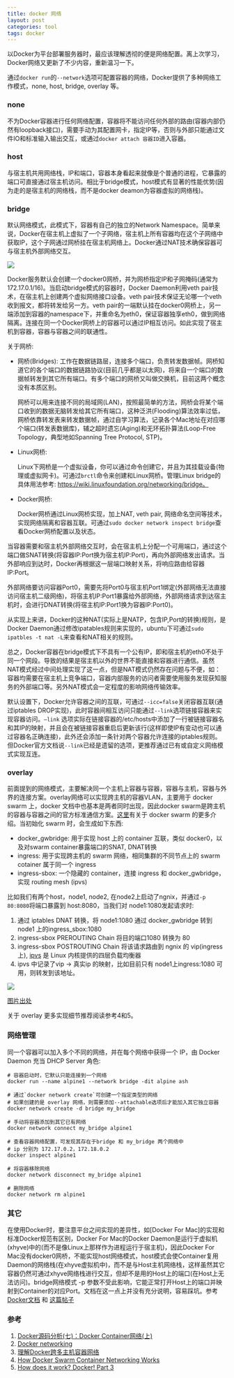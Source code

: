 ```yaml
---
title: docker 网络
layout: post
categories: tool
tags: docker
---
```


以Docker为平台部署服务器时，最应该理解透彻的便是网络配置。离上次学习，Docker网络又更新了不少内容，重新温习一下。

通过`docker run`的`--network`选项可配置容器的网络，Docker提供了多种网络工作模式，none, host, bridge, overlay 等。

### none 

不为Docker容器进行任何网络配置，容器将不能访问任何外部的路由(容器内部仍然有loopback接口)，需要手动为其配置网卡，指定IP等，否则与外部只能通过文件IO和标准输入输出交互，或通过`docker attach 容器ID`进入容器。

### host 

与宿主机共用网络栈，IP和端口，容器本身看起来就像是个普通的进程，它暴露的端口可直接通过宿主机访问。相比于bridge模式，host模式有显著的性能优势(因为走的是宿主机的网络栈，而不是docker deamon为容器虚拟的网络栈)。

### bridge 

默认网络模式，此模式下，容器有自己的独立的Network Namespace。简单来说，Docker在宿主机上虚拟了一个子网络，宿主机上所有容器均在这个子网络中获取IP，这个子网通过网桥挂在宿主机网络上。Docker通过NAT技术确保容器可与宿主机外部网络交互。

![](/assets/image/201711/docker-bridge.png "")

Docker服务默认会创建一个docker0网桥，并为网桥指定IP和子网掩码(通常为172.17.0.1/16)。当启动bridge模式的容器时，Docker Daemon利用veth pair技术，在宿主机上创建两个虚拟网络接口设备。veth pair技术保证无论哪一个veth收到报文，都将转发给另一方。veth pair的一端默认挂在docker0网桥上，另一端添加到容器的namespace下，并重命名为eth0，保证容器独享eth0，做到网络隔离。连接在同一个Docker网桥上的容器可以通过IP相互访问。如此实现了宿主机到容器，容器与容器之间的联通性。

关于网桥:

- 网桥(Bridges):
	工作在数据链路层，连接多个端口，负责转发数据帧。网桥知道它的各个端口的数据链路协议(目前几乎都是以太网)，将来自一个端口的数据帧转发到其它所有端口。有多个端口的网桥又叫做交换机，目前这两个概念没有本质区别。
	
	网桥可以用来连接不同的局域网(LAN)，按照最简单的方法，网桥会将某个端口收到的数据无脑转发给其它所有端口，这种泛洪(Flooding)算法效率过低，网桥依靠转发表来转发数据帧，通过自学习算法，记录各个Mac地址在对应哪个端口(转发表数据库)，辅之超时遗忘(Aging)和无环拓扑算法(Loop-Free Topology，典型地如Spanning Tree Protocol, STP)。
	
- Linux网桥:
	
	Linux下网桥是一个虚拟设备，你可以通过命令创建它，并且为其挂载设备(物理或虚拟网卡)。可通过`brctl`命令来创建和Linux网桥。管理Linux bridge的具体用法参考: https://wiki.linuxfoundation.org/networking/bridge。
	
- Docker网桥:
	
	Docker网桥通过Linux网桥实现，加上NAT, veth pair, 网络命名空间等技术，实现网络隔离和容器互联。可通过`sudo docker network inspect bridge`查看Docker网桥配置以及状态。

当容器需要和宿主机外部网络交互时，会在宿主机上分配一个可用端口，通过这个端口做SNAT转换(将容器IP:Port换为宿主机IP:Port)，再向外部网络发出请求。当外部响应到达时，Docker再根据这一层端口映射关系，将响应路由给容器IP:Port。

外部网络要访问容器Port0，需要先将Port0与宿主机Port1绑定(外部网络无法直接访问宿主机二级网络)，将宿主机IP:Port1暴露给外部网络，外部网络请求到达宿主机时，会进行DNAT转换(将宿主机IP:Port1换为容器IP:Port0)。

从实现上来讲，Docker的这种NAT(实际上是NATP，包含IP,Port的转换)规则，是Docker Daemon通过修改ipatables规则来实现的，ubuntu下可通过`sudo ipatbles -t nat -L`来查看和NAT相关的规则。

总之，Docker容器在bridge模式下不具有一个公有IP，即和宿主机的eth0不处于同一个网段。导致的结果是宿主机以外的世界不能直接和容器进行通信。虽然NAT模式经过中间处理实现了这一点，但是NAT模式仍然存在问题与不便，如：容器均需要在宿主机上竞争端口，容器内部服务的访问者需要使用服务发现获知服务的外部端口等。另外NAT模式会一定程度的影响网络传输效率。

默认设置下，Docker允许容器之间的互联，可通过`--icc=false`关闭容器互联(通过iptables DROP实现)，此时容器间相互访问只能通过`--link`选项链接容器来实现容器访问。`—link` 选项实际在链接容器的/etc/hosts中添加了一行被链接容器名和其IP的映射，并且会在被链接容器重启后更新该行(这样即使IP有变动也可以通过容器名正确连接)，此外还会添加一条针对两个容器允许连接的iptables规则。但Docker官方文档说`--link`已经是遗留的选项，更推荐通过已有或自定义网络模式实现互连。

### overlay

前面提到的网络模式，主要解决同一个主机上容器与容器，容器与主机，容器与外界的连接方案。overlay网络可以实现跨主机的容器VLAN，主要用于 docker swarm 上，docker 文档中也基本是两者同时出现，因此docker swarm是跨主机的容器与容器之间的官方标准通信方案。[这里](wudaijun.com/2018/03/08/docker-swarm/)有关于 docker swarm 的更多介绍。当初始化 swarm 时，会生成如下东西:

- docker_gwbridge: 用于实现 host 上的 container 互联，类似 docker0，以及对swarm container暴露端口的SNAT, DNAT转换
- ingress: 用于实现跨主机的 swarm 网络，相同集群的不同节点上的 swarm cotainer 属于同一个 ingress
- ingress-sbox: 一个隐藏的 container，连接 ingress 和 docker_gwbridge，实现 routing mesh (ipvs)

比如我们有两个host，node1, node2, 在node2上启动了ngnix，并通过`-p 80:8080`将端口暴露到 host:8080，当我们对 node1:1080发起请求时:

1. 通过 iptables DNAT 转换，将 node1:1080 通过 docker_gwbridge 转到 node1 上的ingress_sbox:1080
2. ingress-sbox PREROUTING Chain 将目的端口1080 转换为 80
3. ingress-sbox POSTROUTING Chain 将该请求路由到 ngnix 的 vip(ingress 上), [ipvs](http://www.zsythink.net/archives/2134) 是 Linux 内核提供的四层负载均衡器
4. ipvs 中记录了vip -> 真实ip 的映射，比如目前只有 node1上ingress:1080 可用，则转发到该地址。

![](/assets/image/201711/docker-overlay.png "")

[图片出处](https://neuvector.com/network-security/docker-swarm-container-networking/)

关于 overlay 更多实现细节推荐阅读参考4和5。
### 网络管理

同一个容器可以加入多个不同的网络，并在每个网络中获得一个 IP，由 Docker Daemon 充当 DHCP Server 角色:

	
	# 容器启动时，它默认只能连接到一个网络
	docker run --name alpine1 --network bridge -dit alpine ash
	
	# 通过`docker network create`可创建一个指定类型的网络
	# 如果创建的是 overlay 网络，则需要添加--attachable选项后才能加入其它独立容器
	docker network create -d bridge my_bridge
	
	# 手动将容器添加到其它已有网络
	docker network connect my_bridge alpine1
	
	# 查看容器网络配置，可发现其存在于bridge 和 my_bridge 两个网络中
	# ip 分别为 172.17.0.2，172.18.0.2
	docker inspect alpine1 
	
	# 将容器移除网络
	docker network disconnect my_bridge alpine1
	
	# 删除网络
	docker network rm alpine1


### 其它

在使用Docker时，要注意平台之间实现的差异性，如[Docker For Mac]的实现和标准Docker规范有区别，Docker For Mac的Docker Daemon是运行于虚拟机(xhyve)中的(而不是像Linux上那样作为进程运行于宿主机)，因此Docker For Mac没有docker0网桥，不能实现host网络模式，host模式会使Container复用Daemon的网络栈(在xhyve虚拟机中)，而不是与Host主机网络栈，这样虽然其它容器仍然可通过xhyve网络栈进行交互，但却不是用的Host上的端口(在Host上无法访问)。bridge网络模式 -p 参数不受此影响，它能正常打开Host上的端口并映射到Container的对应Port。文档在这一点上并没有充分说明，容易踩坑。参考[Docker文档](https://docs.docker.com/docker-for-mac/networking/) 和 [这篇帖子](https://forums.docker.com/t/should-docker-run-net-host-work/14215)


### 参考

1. [Docker源码分析(七)：Docker Container网络(上)](http://www.infoq.com/cn/articles/docker-source-code-analysis-part7)
2. [Docker networking](https://docs.docker.com/engine/userguide/networking/)
3. [理解Docker跨多主机容器网络](http://tonybai.com/2016/02/15/understanding-docker-multi-host-networking/)
4. [How Docker Swarm Container Networking Works](https://neuvector.com/network-security/docker-swarm-container-networking/)
5. [How does it work? Docker! Part 3](https://blog.octo.com/en/how-does-it-work-docker-part-3-load-balancing-service-discovery-and-security/)